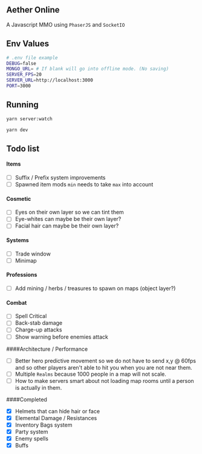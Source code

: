 ## Aether Online

A Javascript MMO using `PhaserJS` and `SocketIO`

## Env Values

```bash
# .env file example
DEBUG=false
MONGO_URL= # If blank will go into offline mode. (No saving)
SERVER_FPS=20
SERVER_URL=http://localhost:3000
PORT=3000
```

## Running

```bash
yarn server:watch
```

```bash
yarn dev
```

## Todo list

#### Items

- [ ] Suffix / Prefix system improvements
- [ ] Spawned item mods `min` needs to take `max` into account

#### Cosmetic

- [ ] Eyes on their own layer so we can tint them
- [ ] Eye-whites can maybe be their own layer?
- [ ] Facial hair can maybe be their own layer?

#### Systems

- [ ] Trade window
- [ ] Minimap

#### Professions

- [ ] Add mining / herbs / treasures to spawn on maps (object layer?)

#### Combat

- [ ] Spell Critical
- [ ] Back-stab damage
- [ ] Charge-up attacks
- [ ] Show warning before enemies attack

####Architecture / Performance

- [ ] Better hero predictive movement so we do not have to send x,y @ 60fps and so other players aren't able to hit you when you are not near them.
- [ ] Multiple `Realms` because 1000 people in a map will not scale.
- [ ] How to make servers smart about not loading map rooms until a person is actually in them.

####Completed

- [x] Helmets that can hide hair or face
- [x] Elemental Damage / Resistances
- [x] Inventory Bags system
- [x] Party system
- [x] Enemy spells
- [x] Buffs
